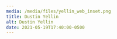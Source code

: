 ```yaml
---
media: /media/files/yellin_web_inset.png
title: Dustin Yellin
alt: Dustin Yellin
date: 2021-05-19T17:40:00-0500
---
```

